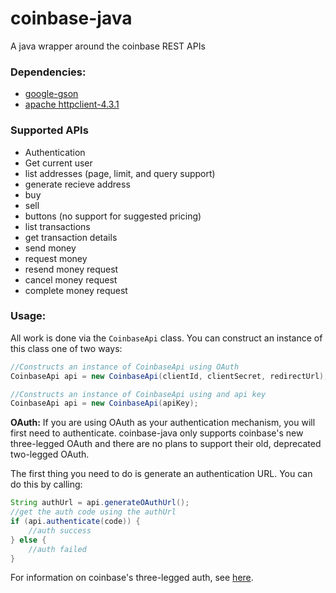 # coinbase-java
A java wrapper around the coinbase REST APIs

### Dependencies:
- [google-gson](https://code.google.com/p/google-gson/)
- [apache httpclient-4.3.1](http://hc.apache.org/httpclient-3.x/)

### Supported APIs
- Authentication
- Get current user
- list addresses (page, limit, and query support)
- generate recieve address
- buy
- sell
- buttons (no support for suggested pricing)
- list transactions
- get transaction details
- send money
- request money
- resend money request
- cancel money request
- complete money request

### Usage:
All work is done via the `CoinbaseApi` class. You can construct an instance of this class one of two ways:
```java
//Constructs an instance of CoinbaseApi using OAuth
CoinbaseApi api = new CoinbaseApi(clientId, clientSecret, redirectUrl);

//Constructs an instance of CoinbaseApi using and api key
CoinbaseApi api = new CoinbaseApi(apiKey);
```

**OAuth:**
If you are using OAuth as your authentication mechanism, you will first need to authenticate. coinbase-java only supports coinbase's new three-legged OAuth and there are no plans to support their old, deprecated two-legged OAuth.

The first thing you need to do is generate an authentication URL. You can do this by calling:

```java
String authUrl = api.generateOAuthUrl();
//get the auth code using the authUrl
if (api.authenticate(code)) {
    //auth success
} else {
    //auth failed
}

```

For information on coinbase's three-legged auth, see [here](https://coinbase.com/docs/api/authentication).
